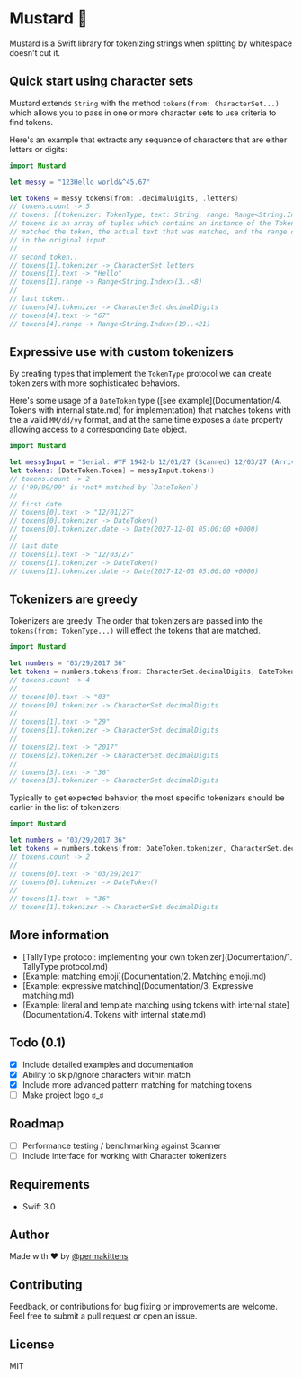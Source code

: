 # Mustard 🌭

Mustard is a Swift library for tokenizing strings when splitting by whitespace doesn't cut it.

## Quick start using character sets

Mustard extends `String` with the method `tokens(from: CharacterSet...)` which allows you to pass in one
or more character sets to use criteria to find tokens.

Here's an example that extracts any sequence of characters that are either letters or digits:

````Swift
import Mustard

let messy = "123Hello world&^45.67"

let tokens = messy.tokens(from: .decimalDigits, .letters)
// tokens.count -> 5
// tokens: [(tokenizer: TokenType, text: String, range: Range<String.Index>)]
// tokens is an array of tuples which contains an instance of the TokenType that
// matched the token, the actual text that was matched, and the range of the token
// in the original input.
//
// second token..
// tokens[1].tokenizer -> CharacterSet.letters
// tokens[1].text -> "Hello"
// tokens[1].range -> Range<String.Index>(3..<8)
//
// last token..
// tokens[4].tokenizer -> CharacterSet.decimalDigits
// tokens[4].text -> "67"
// tokens[4].range -> Range<String.Index>(19..<21)
````

## Expressive use with custom tokenizers

By creating types that implement the `TokenType` protocol we can create tokenizers with more sophisticated behaviors.

Here's some usage of a `DateToken` type ([see example](Documentation/4. Tokens with internal state.md) for implementation)
that matches tokens with the a valid `MM/dd/yy` format, and at the same time exposes a `date` property allowing access to a
corresponding `Date` object.

````Swift
import Mustard

let messyInput = "Serial: #YF 1942-b 12/01/27 (Scanned) 12/03/27 (Arrived) ref: 99/99/99"
let tokens: [DateToken.Token] = messyInput.tokens()
// tokens.count -> 2
// ('99/99/99' is *not* matched by `DateToken`)
//
// first date
// tokens[0].text -> "12/01/27"
// tokens[0].tokenizer -> DateToken()
// tokens[0].tokenizer.date -> Date(2027-12-01 05:00:00 +0000)
//
// last date
// tokens[1].text -> "12/03/27"
// tokens[1].tokenizer -> DateToken()
// tokens[1].tokenizer.date -> Date(2027-12-03 05:00:00 +0000)
````

## Tokenizers are greedy

Tokenizers are greedy. The order that tokenizers are passed into the `tokens(from: TokenType...)` will effect the tokens
that are matched.

````Swift
import Mustard

let numbers = "03/29/2017 36"
let tokens = numbers.tokens(from: CharacterSet.decimalDigits, DateToken.tokenizer)
// tokens.count -> 4
//
// tokens[0].text -> "03"
// tokens[0].tokenizer -> CharacterSet.decimalDigits
//
// tokens[1].text -> "29"
// tokens[1].tokenizer -> CharacterSet.decimalDigits
//
// tokens[2].text -> "2017"
// tokens[2].tokenizer -> CharacterSet.decimalDigits
//
// tokens[3].text -> "36"
// tokens[3].tokenizer -> CharacterSet.decimalDigits
````

Typically to get expected behavior, the most specific tokenizers should be earlier in the list of tokenizers:

````Swift
import Mustard

let numbers = "03/29/2017 36"
let tokens = numbers.tokens(from: DateToken.tokenizer, CharacterSet.decimalDigits)
// tokens.count -> 2
//
// tokens[0].text -> "03/29/2017"
// tokens[0].tokenizer -> DateToken()
//
// tokens[1].text -> "36"
// tokens[1].tokenizer -> CharacterSet.decimalDigits
````

## More information

- [TallyType protocol: implementing your own tokenizer](Documentation/1. TallyType protocol.md)
- [Example: matching emoji](Documentation/2. Matching emoji.md)
- [Example: expressive matching](Documentation/3. Expressive matching.md)
- [Example: literal and template matching using tokens with internal state](Documentation/4. Tokens with internal state.md)

## Todo (0.1)
- [x] Include detailed examples and documentation
- [x] Ability to skip/ignore characters within match
- [x] Include more advanced pattern matching for matching tokens
- [ ] Make project logo ಠ_ಠ

## Roadmap

- [ ] Performance testing / benchmarking against Scanner
- [ ] Include interface for working with Character tokenizers

## Requirements

- Swift 3.0

## Author

Made with :heart: by [@permakittens](http://twitter.com/permakittens)

## Contributing

Feedback, or contributions for bug fixing or improvements are welcome. Feel free to submit a pull request or open an issue.

## License

MIT
